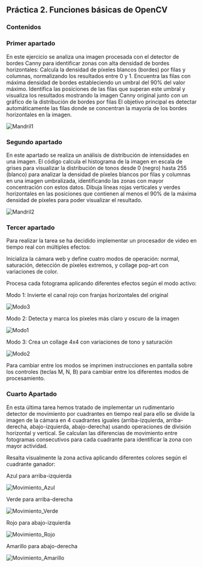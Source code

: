 ## Práctica 2. Funciones básicas de OpenCV

### Contenidos

### Primer apartado

En este ejercicio se analiza una imagen procesada con el detector de bordes Canny para identificar zonas con alta densidad de bordes horizontales:
Calcula la densidad de píxeles blancos (bordes) por filas y columnas, normalizando los resultados entre 0 y 1.
Encuentra las filas con máxima densidad de bordes estableciendo un umbral del 90% del valor máximo.
Identifica las posiciones de las filas que superan este umbral y visualiza los resultados mostrando la imagen Canny original junto con un gráfico de la distribución de bordes por filas
El objetivo principal es detectar automáticamente las filas donde se concentran la mayoría de los bordes horizontales en la imagen.

![Mandril1](./Mandril1.png)

### Segundo apartado 

En este apartado se realiza un análisis de distribución de intensidades en una imagen.
El código calcula el histograma de la imagen en escala de grises para visualizar la distribución de tonos desde 0 (negro) hasta 255 (blanco) para analizar la densidad de píxeles blancos por filas y columnas en una imagen umbralizada, identificando las zonas con mayor concentración con estos datos.
Dibuja líneas rojas verticales y verdes horizontales en las posiciones que contienen al menos el 90% de la máxima densidad de píxeles para poder visualizar el resultado.

![Mandril2](./Mandril2.png)


### Tercer apartado 

Para realizar la tarea se ha decidido implementar un procesador de video en tiempo real con múltiples efectos:

Inicializa la cámara web y define cuatro modos de operación: normal, saturación, detección de píxeles extremos, y collage pop-art con variaciones de color.

Procesa cada fotograma aplicando diferentes efectos según el modo activo:

Modo 1: Invierte el canal rojo con franjas horizontales del original

![Modo3](./Modo3.png)

Modo 2: Detecta y marca los píxeles más claro y oscuro de la imagen

![Modo1](./Modo1.png)

Modo 3: Crea un collage 4x4 con variaciones de tono y saturación

![Modo2](./Modo2.png)

Para cambiar entre los modos se imprimen instrucciones en pantalla sobre los controles (teclas M, N, B) para cambiar entre los diferentes modos de procesamiento.


### Cuarto Apartado

En esta última tarea hemos tratado de implementar un rudimentario detector de movimiento por cuadrantes en tiempo real para ello se divide la imagen
de la cámara en 4 cuadrantes iguales (arriba-izquierda, arriba-derecha, abajo-izquierda, abajo-derecha) usando operaciones de división horizontal y vertical. 
Se calculan las diferencias de movimiento entre fotogramas consecutivos para cada cuadrante para identificar la zona con mayor actividad. 

Resalta visualmente la zona activa aplicando diferentes colores según el cuadrante ganador:

Azul para arriba-izquierda

![Movimiento_Azul](./Movimiento_Azul.png)

Verde para arriba-derecha

![Movimiento_Verde](./Movimiento_Verde.png)

Rojo para abajo-izquierda

![Movimiento_Rojo](./Movimiento_Rojo.png)

Amarillo para abajo-derecha

![Movimiento_Amarillo](./Movimiento_Amarillo.png)

